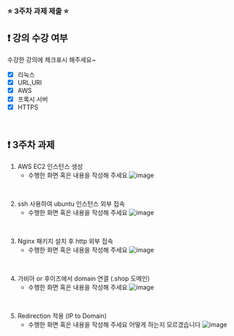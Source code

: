### ⭐️ 3주차 과제 제출 ⭐️

## ❗️ 강의 수강 여부
수강한 강의에 체크표시 해주세요~

- [x] 리눅스
- [x] URL,URI
- [x] AWS
- [x] 프록시 서버
- [x] HTTPS

<br>

## ❗️ 3주차 과제
1. AWS EC2 인스턴스 생성
   - 수행한 화면 혹은 내용을 작성해 주세요
![image](https://github.com/mm8267/2024_Server_study_Basic/assets/144704798/171b4f74-ea3d-44a7-aa21-6d0db0e158e7)

<br/>

2. ssh 사용하여 ubuntu 인스턴스 외부 접속
   - 수행한 화면 혹은 내용을 작성해 주세요
![image](https://github.com/mm8267/2024_Server_study_Basic/assets/144704798/02effe08-166e-42af-aa81-de75c55047dd)

<br/>

3. Nginx 패키지 설치 후 http 외부 접속
   - 수행한 화면 혹은 내용을 작성해 주세요
![image](https://github.com/mm8267/2024_Server_study_Basic/assets/144704798/2798836d-538e-4081-bdfa-efb0b4bfa755)

<br/>

4. 가비아 or 후이즈에서 domain 연결 (.shop 도메인)
   - 수행한 화면 혹은 내용을 작성해 주세요
![image](https://github.com/mm8267/2024_Server_study_Basic/assets/144704798/832f2808-c695-4ae2-a08a-3de075def9a7)

<br/>

5. Redirection 적용 (IP to Domain)
   - 수행한 화면 혹은 내용을 작성해 주세요
어떻게 하는지 모르겠습니다
![image](https://github.com/mm8267/2024_Server_study_Basic/assets/144704798/def0df3c-dcf4-4bdb-84fb-490bcc1df66a)

<br/>
